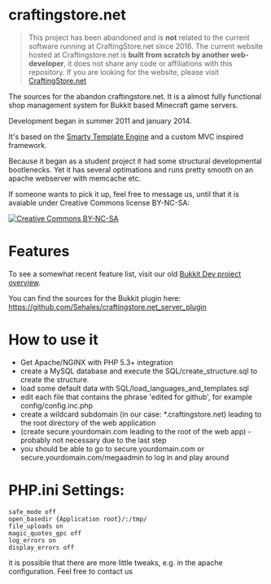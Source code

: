 craftingstore.net
=================
> This project has been abandoned and is **not** related to the current software running at CraftingStore.net since 2016. The current website hosted at Craftingstore.net is **built from scratch by another web-developer**, it does not share any code or affiliations with this repository. If you are looking for the website, please visit [CraftingStore.net](https://craftingstore.net)

The sources for the abandon craftingstore.net. It is a almost fully functional shop management system for Bukkit based Minecraft game servers.


Development began in summer 2011 and january 2014. 

It's based on the [Smarty Template Engine](http://www.smarty.net/) and a custom MVC inspired framework.

Because it began as a student project it had some structural developmental bootlenecks. Yet it has several optimations and runs pretty smooth on an apache webserver with memcache etc.

If someone wants to pick it up, feel free to message us, until that it is avaiable under Creative Commons license BY-NC-SA:

[![Creative Commons BY-NC-SA](https://i.creativecommons.org/l/by-nc-sa/4.0/88x31.png)](http://creativecommons.org/licenses/by-nc-sa/4.0/)

Features
=================
To see a somewhat recent feature list, visit our old [Bukkit Dev project overview](http://dev.bukkit.org/bukkit-plugins/minecraftshop/).

You can find the sources for the Bukkit plugin here:
https://github.com/Sehales/craftingstore.net_server_plugin


How to use it
=================

* Get Apache/NGINX with PHP 5.3+ integration
* create a MySQL database and execute the SQL/create_structure.sql to create the structure. 
* load some default data with SQL/load_languages_and_templates.sql
* edit each file that contains the phrase 'edited for github', for example config/config.inc.php
* create a wildcard subdomain (in our case: *.craftingstore.net) leading to the root directory of the web application
* (create secure.yourdomain.com leading to the root of the web app) - probably not necessary due to the last step
* you should be able to go to secure.yourdomain.com or secure.yourdomain.com/megaadmin to log in and play around

PHP.ini Settings:
=================
    safe_mode off
    open_basedir {Application root}/:/tmp/
    file_uploads on
    magic_quotes_gpc off
    log_errors on
    display_errors off
    
    
it is possible that there are more little tweaks, e.g. in the apache configuration. Feel free to contact us

